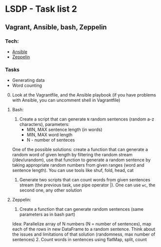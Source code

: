 # LSDP - Task list 2

## Vagrant, Ansible, bash, Zeppelin

### Tech:

* [Ansible](https://www.ansible.com/)
* [Zeppelin](https://zeppelin.apache.org/)

### Tasks

* Generating data
* Word counting

0. Look at the Vagrantfile, and the Ansible playbook (if you have problems with Ansible, you can uncomment shell in Vagrantfile)

1. Bash:

	1. Create a script that can generate ```N``` random sentences (random a-z characters), parameters:
		- MIN, MAX sentence length (in words)
		- MIN, MAX word length
		- N - number of senteces
	
	One of the possible solutions: create a function that can generate a random word of given length by filtering the random stream (/dev/urandom), use that function to generate a random sentence by taking appropriate random numbers from given ranges (word and sentence length). You can use tools like shuf, fold, head, cat

	1. Generate two scripts that can count words from given sentences stream (the previous task, use pipe operator |). One can use ```wc```, the second one, any other solution


2. Zeppelin:

	1. Create a function that can generate random sentences (same parameters as in bash part)
	
	Idea: Parallelize array of N numbers (N = number of sentences), map each of the rows in new DataFrame to a random sentence. Think about the issues and limitations of that solution (randomness, max number of sentences)
	2. Count words in sentences using flatMap, split, count
